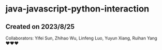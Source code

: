 # java-javascript-python-interaction
## Created on 2023/8/25
Collaborators: Yifei Sun, Zhihao Wu, Linfeng Luo, Yuyun Xiang, Ruihan Yang❤️❤️❤️
